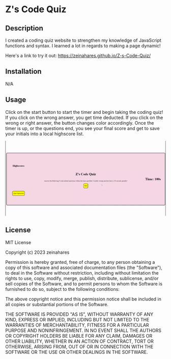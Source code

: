 # Z's Code Quiz

## Description

I created a coding quiz website to strengthen my knowledge of JavaScript functions and syntax. I learned a lot in regards to making a page dynamic!

Here's a link to try it out: https://zeinahares.github.io/Z-s-Code-Quiz/

## Installation

N/A

## Usage

Click on the start button to start the timer and begin taking the coding quiz!
If you click on the wrong answer, you get time deducted. If you click on the wrong or right answer, the button changes color accordingly. Once the timer is up, or the questions end, you see your final score and get to save your initials into a local highscore list.


![playthrough](./assets/images/CodeQuiz.gif)

## License

MIT License

Copyright (c) 2023 zeinahares

Permission is hereby granted, free of charge, to any person obtaining a copy of this software and associated documentation files (the "Software"), to deal in the Software without restriction, including without limitation the rights to use, copy, modify, merge, publish, distribute, sublicense, and/or sell copies of the Software, and to permit persons to whom the Software is furnished to do so, subject to the following conditions:

The above copyright notice and this permission notice shall be included in all copies or substantial portions of the Software.

THE SOFTWARE IS PROVIDED "AS IS", WITHOUT WARRANTY OF ANY KIND, EXPRESS OR IMPLIED, INCLUDING BUT NOT LIMITED TO THE WARRANTIES OF MERCHANTABILITY, FITNESS FOR A PARTICULAR PURPOSE AND NONINFRINGEMENT. IN NO EVENT SHALL THE AUTHORS OR COPYRIGHT HOLDERS BE LIABLE FOR ANY CLAIM, DAMAGES OR OTHER LIABILITY, WHETHER IN AN ACTION OF CONTRACT, TORT OR OTHERWISE, ARISING FROM, OUT OF OR IN CONNECTION WITH THE SOFTWARE OR THE USE OR OTHER DEALINGS IN THE SOFTWARE.
